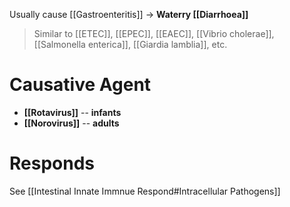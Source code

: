Usually cause [[Gastroenteritis]] -> **Waterry [[Diarrhoea]]**
> Similar to [[ETEC]], [[EPEC]], [[EAEC]], [[Vibrio cholerae]], [[Salmonella enterica]], [[Giardia lamblia]], etc.

# Causative Agent
- **[[Rotavirus]]** -- **infants**
- **[[Norovirus]]** -- **adults**

# Responds
See [[Intestinal Innate Immnue Respond#Intracellular Pathogens]]
